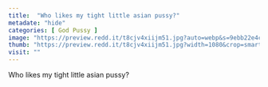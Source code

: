 ```yaml
---
title:  "Who likes my tight little asian pussy?"
metadate: "hide"
categories: [ God Pussy ]
image: "https://preview.redd.it/t8cjv4xiijm51.jpg?auto=webp&s=9ebb22e4c37208d2a3b564778ea738fc81ccf564"
thumb: "https://preview.redd.it/t8cjv4xiijm51.jpg?width=1080&crop=smart&auto=webp&s=faaf73d9568432321f964bef5a15f070f1c671ba"
visit: ""
---
```

Who likes my tight little asian pussy?
